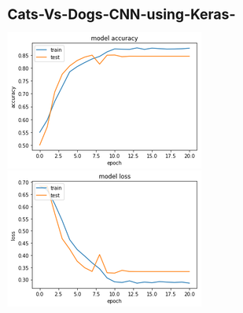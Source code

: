 # Cats-Vs-Dogs-CNN-using-Keras-

![Screenshot](Train_and_Test_Accuracy.png)
![Screenshot](Train_and_Test_Loss.png)

